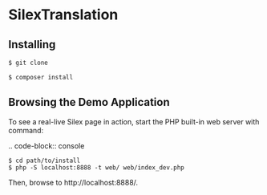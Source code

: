 SilexTranslation
======================

Installing
----------

``` bash
$ git clone
```

``` bash
$ composer install
```

Browsing the Demo Application
-----------------------------

To see a real-live Silex page in action, start the PHP built-in web server with
command:

.. code-block:: console

    $ cd path/to/install
    $ php -S localhost:8888 -t web/ web/index_dev.php

Then, browse to http://localhost:8888/.
